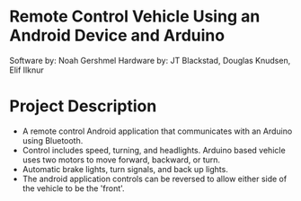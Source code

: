 # Remote Control Vehicle Using an Android Device and Arduino
Software by: Noah Gershmel
Hardware by: JT Blackstad, Douglas Knudsen, Elif Ilknur

# Project Description
* A remote control Android application that communicates with an Arduino using Bluetooth. 
* Control includes speed, turning, and headlights. Arduino based vehicle uses two motors to move forward, backward, or turn.
* Automatic brake lights, turn signals, and back up lights.
* The android application controls can be reversed to allow either side of the vehicle to be the 'front'.
